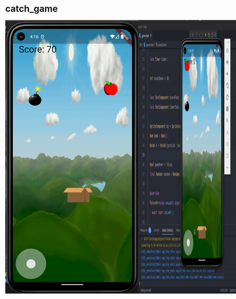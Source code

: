 # catch_game

<div style="display: flex;">
<img src="https://github.com/pepega90/catch_game/blob/main/screenshot/1.png" />
<img src="https://github.com/pepega90/catch_game/blob/main/preview.gif" />
<div/>


## Getting Started

This project is a starting point for a Flutter application.

A few resources to get you started if this is your first Flutter project:

- [Lab: Write your first Flutter app](https://docs.flutter.dev/get-started/codelab)
- [Cookbook: Useful Flutter samples](https://docs.flutter.dev/cookbook)

For help getting started with Flutter development, view the
[online documentation](https://docs.flutter.dev/), which offers tutorials,
samples, guidance on mobile development, and a full API reference.
